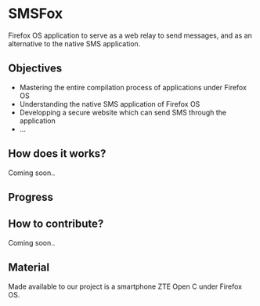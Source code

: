 # SMSFox
Firefox OS application to serve as a web relay to send messages, and as an alternative to the native SMS application.

## Objectives

* Mastering the entire compilation process of applications under Firefox OS
* Understanding the native SMS application of Firefox OS
* Developping a secure website which can send SMS through the application
* ...


## How does it works?
Coming soon..

## Progress


## How to contribute?
Coming soon..

## Material
Made available to our project is a smartphone ZTE Open C under Firefox OS.